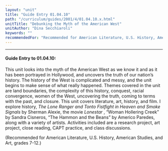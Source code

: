 ```yaml
---
layout: "unit"
title: "Guide Entry 01.04.10"
path: "/curriculum/guides/2001/4/01.04.10.x.html"
unitTitle: "Debunking the Myth of the American West"
unitAuthor: "Dina Secchiaroli"
keywords: ""
recommendedFor: "Recommended for American Literature, U.S. History, American Studies, and Art, grades 7-12."
---
```

<body>
<hr/>
 <h4>
  Guide Entry to 01.04.10:
 </h4>
 <p>
  This unit looks into the myth of the American West as we know it and as it has been portrayed in Hollywood, and uncovers the truth of our nation’s history. The history of the West is complicated and messy, and the unit begins to make sense of what really happened. Themes covered in the unit are land boundaries, the complexity of this history, conquest, racial convergence, women of the West, uncovering the truth, coming to terms with the past, and closure. This unit covers literature, art, history, and film. I explore history,
  <i>
   The Lone Ranger and Tonto Fistfight in Heaven and Smoke Signals
  </i>
  by Sherman Alexie, the movie
  <i>
   Lonestar
  </i>
  , “Woman Hollering Creek” by Sandra Cisneros, “The Hammon and the Beans” by Americo Paredes, along with a variety of artists. Activities included are a research project, art project, close reading, CAPT practice, and class discussions.
 </p>
<p>
  (Recommended for American Literature, U.S. History, American Studies, and Art, grades 7-12.)
 </p>

</body>